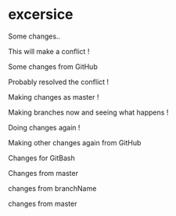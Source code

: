 # excersice

Some changes..


This will make a conflict !


Some changes from GitHub

Probably resolved the conflict !


Making changes as master !

Making branches now and seeing what happens !


Doing changes again !

Making other changes again from GitHub

Changes for GitBash


Changes from master 

changes from branchName

changes from master




